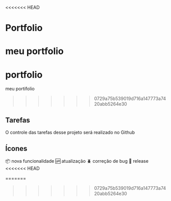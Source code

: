 <<<<<<< HEAD
# Portfolio
meu portfolio
=======
# portfolio
meu portifolio
>>>>>>> 0729a75b539019d716a147773a7420abb5264e30

## Tarefas

O controle das tarefas desse projeto será realizado no Github

## Ícones

:package: nova funcionalidade
:up: atualização
:beetle: correção de bug
:checkered_flag: release
<<<<<<< HEAD

=======
>>>>>>> 0729a75b539019d716a147773a7420abb5264e30
